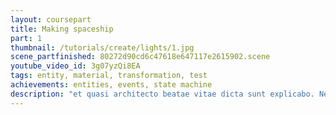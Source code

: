 ```yaml
---
layout: coursepart
title: Making spaceship
part: 1
thumbnail: /tutorials/create/lights/1.jpg
scene_partfinished: 80272d90cd6c47618e647117e2615902.scene
youtube_video_id: 3g07yzQi8EA
tags: entity, material, transformation, test
achievements: entities, events, state machine
description: "et quasi architecto beatae vitae dicta sunt explicabo. Nemo enim ipsam voluptatem quia voluptas sit aspernatur aut odit aut fugit, sed quia consequuntur magni dolores eos qui. Nemo enim ipsam voluptatem quia voluptas."
---
```

